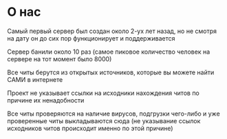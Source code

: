 # О нас

Самый первый сервер был создан около 2-ух лет назад, но не смотря на дату он до сих пор функционирует и поддерживается

Сервер банили около 10 раз (самое пиковое количество человек на сервере на тот момент было 8000) 

Все читы берутся из открытых источников, которые вы можете найти САМИ в интернете

Проект не указывает ссылки на исходники нахождения читов по причине их ненадобности

Все читы проверяются на наличие вирусов, подгрузки чего-либо и уже проверенные читы выкладываются сюда (не указывание ссылок исходников читов происходит именно по этой причине) 





